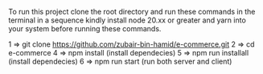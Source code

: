 To run this project clone the root directory and run these commands in the terminal in a sequence kindly install node 20.xx or greater and yarn into your system before running these commands.

1 => git clone https://github.com/zubair-bin-hamid/e-commerce.git
2 => cd e-commerce
4 => npm install (install dependecies) 
5 => npm run installall (install dependecies) 
6 => npm run start (run both server and client)